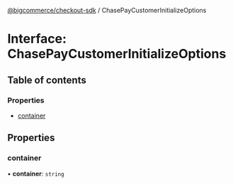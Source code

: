 [@bigcommerce/checkout-sdk](../README.md) / ChasePayCustomerInitializeOptions

# Interface: ChasePayCustomerInitializeOptions

## Table of contents

### Properties

- [container](ChasePayCustomerInitializeOptions.md#container)

## Properties

### container

• **container**: `string`
